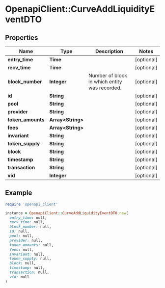 # OpenapiClient::CurveAddLiquidityEventDTO

## Properties

| Name | Type | Description | Notes |
| ---- | ---- | ----------- | ----- |
| **entry_time** | **Time** |  | [optional] |
| **recv_time** | **Time** |  | [optional] |
| **block_number** | **Integer** | Number of block in which entity was recorded. | [optional] |
| **id** | **String** |  | [optional] |
| **pool** | **String** |  | [optional] |
| **provider** | **String** |  | [optional] |
| **token_amounts** | **Array&lt;String&gt;** |  | [optional] |
| **fees** | **Array&lt;String&gt;** |  | [optional] |
| **invariant** | **String** |  | [optional] |
| **token_supply** | **String** |  | [optional] |
| **block** | **String** |  | [optional] |
| **timestamp** | **String** |  | [optional] |
| **transaction** | **String** |  | [optional] |
| **vid** | **Integer** |  | [optional] |

## Example

```ruby
require 'openapi_client'

instance = OpenapiClient::CurveAddLiquidityEventDTO.new(
  entry_time: null,
  recv_time: null,
  block_number: null,
  id: null,
  pool: null,
  provider: null,
  token_amounts: null,
  fees: null,
  invariant: null,
  token_supply: null,
  block: null,
  timestamp: null,
  transaction: null,
  vid: null
)
```

